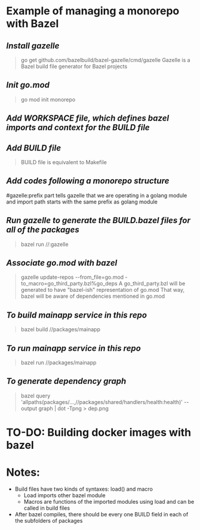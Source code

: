 # Example of managing a monorepo with Bazel

## *Install gazelle*
>go get github.com/bazelbuild/bazel-gazelle/cmd/gazelle
Gazelle is a Bazel build file generator for Bazel projects

## *Init go.mod*
> go mod init monorepo

## *Add WORKSPACE file, which defines bazel imports and context for the BUILD file*

## *Add BUILD file*
> BUILD file is equivalent to Makefile

## *Add codes following a monorepo structure*
#gazelle:prefix part tells gazelle that we are operating in a golang module and import path starts with the same prefix as golang module

## *Run gazelle to generate the BUILD.bazel files for all of the packages*
> bazel run //:gazelle

## *Associate go.mod with bazel*
> gazelle update-repos --from_file=go.mod -to_macro=go_third_party.bzl%go_deps
A go_third_party.bzl will be generated to have "bazel-ish" representation of go.mod
That way, bazel will be aware of dependencies mentioned in go.mod

## *To build mainapp service in this repo*
> bazel build //packages/mainapp

## *To run mainapp service in this repo*
> bazel run //packages/mainapp

## *To generate dependency graph*
> bazel query 'allpaths(packages/...,//packages/shared/handlers/health:health)' --output graph | dot -Tpng > dep.png


# TO-DO: Building docker images with bazel

# Notes:
- Build files have two kinds of syntaxes: load() and macro
  - Load imports other bazel module
  - Macros are functions of the imported modules using load and can be called in build files
- After bazel compiles, there should be every one BUILD field in each of the subfolders of packages
